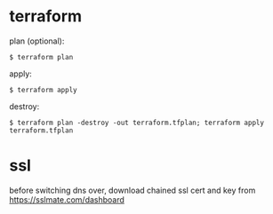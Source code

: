 # terraform

plan (optional):

    $ terraform plan

apply:

    $ terraform apply

destroy:

    $ terraform plan -destroy -out terraform.tfplan; terraform apply terraform.tfplan

# ssl

before switching dns over, download chained ssl cert and key from https://sslmate.com/dashboard

